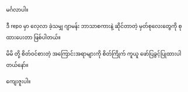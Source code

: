 မင်္ဂလာပါ။

ဒီ repo မှာ လေ့လာ ခဲ့သမျှ ဂျာမန်း ဘာသာစကားနဲ့ ဆိုင်တာတဲ့ မှတ်စုလေးတွေကို စုထားပေးတာ ဖြစ်ပါတယ်။

မိမိ တို့ စိတ်ဝင်စားတဲ့ အကြောင်းအရာများကို စိတ်ကြိုက် ကူယူ ဖော်ပြခွင့်ပြုထားပါတယ်နော်။

ကျေးဇူးပါ။